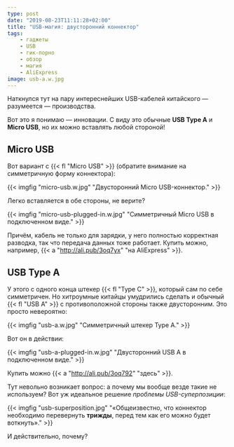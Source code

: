 ```yaml
---
type: post
date: "2019-08-23T11:11:28+02:00"
title: "USB-магия: двусторонний коннектор"
tags:
    - гаджеты
    - USB
    - гик-порно
    - обзор
    - магия
    - AliExpress
image: usb-a.w.jpg
---
```


Наткнулся тут на пару интереснейших USB-кабелей китайского — разумеется — производства.

Вот это я понимаю — инновации. С виду это обычные **USB Type A** и **Micro USB**, но их можно вставлять любой стороной!

<!--more-->

## Micro USB

Вот вариант с {{< fl "Micro USB" >}} (обратите внимание на симметричную форму коннектора):

{{< imgfig "micro-usb.w.jpg" "Двусторонний Micro USB-коннектор." >}}

Легко вставляется в обе стороны, не верите?

{{< imgfig "micro-usb-plugged-in.w.jpg" "Симметричный Micro USB в подключенном виде." >}}

Причём, кабель не только для зарядки, у него полностью корректная разводка, так что передача данных тоже работает. Купить можно, например, {{< a "http://ali.pub/3oq7yx" "на AliExpress" >}}.

## USB Type A

У этого с одного конца штекер {{< fl "Type C" >}}, который сам по себе симметричен. Но хитроумные китайцы умудрились сделать и обычный {{< fl "USB A" >}} с противоположной стороны также двусторонним. Это просто невероятно:

{{< imgfig "usb-a.w.jpg" "Симметричный штекер Type A." >}}

Вот он в действии:

{{< imgfig "usb-a-plugged-in.w.jpg" "Двусторонний USB A в подключенном виде." >}}

Купить можно {{< a "http://ali.pub/3oq792" "здесь" >}}.

Тут невольно возникает вопрос: а почему мы вообще везде такие не используем? Вот уж идеальное решение *проблемы USB-суперпозиции*: 

{{< imgfig "usb-superposition.jpg" "«Общеизвестно, что коннектор необходимо перевернуть **трижды**, перед тем как его можно будет воткнуть»." >}}

И действительно, почему?